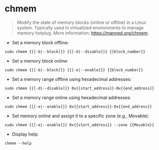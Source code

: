 # chmem

> Modify the state of memory blocks (online or offline) in a Linux system.
> Typically used in virtualized environments to manage memory hotplug.
> More information: <https://manned.org/chmem>.

- Set a memory block offline:

`sudo chmem {{[-b|--block]}} {{[-d|--disable]}} {{block_number}}`

- Set a memory block online:

`sudo chmem {{[-b|--block]}} {{[-e|--enable]}} {{block_number}}`

- Set a memory range offline using hexadecimal addresses:

`sudo chmem {{[-d|--disable]}} 0x{{start_address}}-0x{{end_address}}`

- Set a memory range online using hexadecimal addresses:

`sudo chmem {{[-e|--enable]}} 0x{{start_address}}-0x{{end_address}}`

- Set memory online and assign it to a specific zone (e.g., Movable):

`sudo chmem {{[-e|--enable]}} 0x{{start_address}} --zone {{Movable}}`

- Display help:

`chmem --help`
